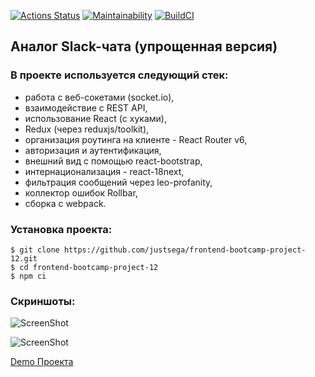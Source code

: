 [![Actions Status](https://github.com/justsega/frontend-bootcamp-project-12/workflows/hexlet-check/badge.svg)](https://github.com/justsega/frontend-bootcamp-project-12/actions)  [![Maintainability](https://api.codeclimate.com/v1/badges/920da47e58c298663374/maintainability)](https://codeclimate.com/github/justsega/frontend-bootcamp-project-12/maintainability)  [![BuildCI](https://github.com/justsega/frontend-bootcamp-project-12/actions/workflows/build_ci.yml/badge.svg)](https://github.com/justsega/frontend-bootcamp-project-12/actions/workflows/build_ci.yml)

## Аналог Slack-чата (упрощенная версия)

### В проекте используется следующий стек:

* работа с веб-сокетами (socket.io), 
* взаимодействие с REST API, 
* использование React (с хуками), 
* Redux (через reduxjs/toolkit), 
* организация роутинга на клиенте - React Router v6, 
* авторизация и аутентификация,
* внешний вид с помощью react-bootstrap,
* интернационализация - react-18next,
* фильтрация сообщений через leo-profanity,
* коллектор ошибок Rollbar,
* сборка с webpack.

### Установка проекта:

```
$ git clone https://github.com/justsega/frontend-bootcamp-project-12.git
$ cd frontend-bootcamp-project-12
$ npm ci
```

### Скриншоты:

![ScreenShot](https://cdn2.hexlet.io/derivations/image/original/eyJpZCI6ImVhZmZhMmE3YjVjMDUwMGIwZWFjMWJhZDMzZmU4Y2M4LnBuZyIsInN0b3JhZ2UiOiJjYWNoZSJ9?signature=64cf2457b4236edb00bc7357051c6bfc466f26aaf9b3197831f004b769e07726)


![ScreenShot](https://cdn2.hexlet.io/derivations/image/original/eyJpZCI6ImRlNDAxOGEyMGI4MjgxMzAyNThiY2MwOGUxNzIyOGRiLnBuZyIsInN0b3JhZ2UiOiJjYWNoZSJ9?signature=39baf6f294e34ea2a6f8b5248f6a2c73f3a4aca93d1b552c25bd7c3f875c5079)


[Demo Проекта](https://frontend-bootcamp-project-12-production-7bb5.up.railway.app/)